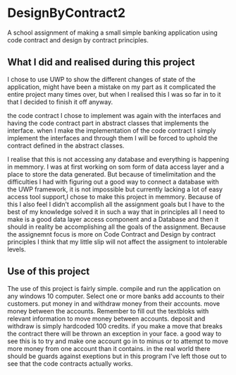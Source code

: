 # DesignByContract2
A school assignment of making a small simple banking application using code contract and design by contract principles. 

<h2> What I did and realised during this project</h2>
I chose to use UWP to show the different changes of state of the application, might have been a mistake on my part as it complicated the entire project many times over, but when I realised this I was so far in to it that I decided to finish it off anyway. 

the code contract I chose to implement was again with the interfaces and having the code contract part in abstract 
classes that implements the interface. 
when I make the implementation of the code contract I simply implement the interfaces and through them I will be forced to uphold the contract defined in the abstract classes.

I realise that this is not accessing any database and everything is happening in memmory. I was at first working on som form of data access layer and a place to store the data generated. But because of timelimitation and the difficulties I had with figuring out a good way to connect a database with the UWP framework, it is not impossible but currently lacking a lot of easy access tool support,I chose to make this project in memmory. Because of this I also feel I didn't accomplish all the assignment goals but I have to the best of my knowledge solved it in such a way that in principles all I need to make is a good data layer access component and a Database and then it should in reality be accomplishing all the goals of the assignment. Because the assignemnt focus is more on Code Contract and Design by contract principles I think that my little slip will not affect the assigment to intolerable levels.

<h2>Use of this project</h2>
The use of this project is fairly simple. 
compile and run the application on any windows 10 computer. 
Select one or more banks add accounts to their customers.
put money in and withdraw money from their accounts.
move money between the accounts. 
Remember to fill out the textbloks with relevant information to move money between accounts.
deposit and withdraw is simply hardcoded 100 credits.
if you make a move that breaks the contract there will be thrown an exception in your face.
a good way to see this is to try and make one account go in to minus or to attempt to move more money from one account than it contains.
in the real world there should be guards against exeptions but in this program I've left those out to see that the code contracts actually works.

